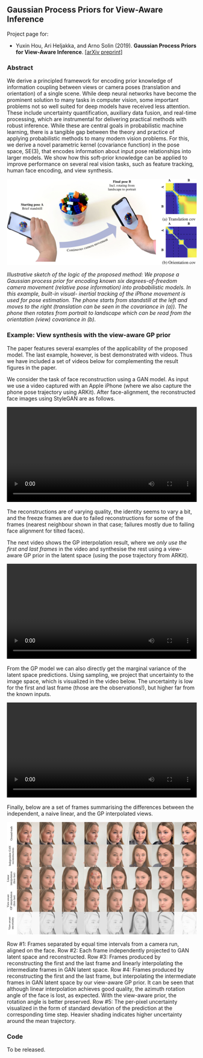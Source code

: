 ## Gaussian Process Priors for View-Aware Inference

Project page for:

* Yuxin Hou, Ari Heljakka, and Arno Solin (2019). **Gaussian Process Priors for View-Aware Inference**. [[arXiv preprint]]( http://arxiv.org/abs/1912.03249)


### Abstract

We derive a principled framework for encoding prior knowledge of information coupling between views or camera poses (translation and orientation) of a single scene. While deep neural networks have become the prominent solution to many tasks in computer vision, some important problems not so well suited for deep models have received less attention. These include uncertainty quantification, auxiliary data fusion, and real-time processing, which are instrumental for delivering practical methods with robust inference. While these are central goals in probabilistic machine learning, there is a tangible gap between the theory and practice of applying probabilistic methods to many modern vision problems. For this, we derive a novel parametric kernel (covariance function) in the pose space, SE(3), that encodes information about input pose relationships into larger models. We show how this soft-prior knowledge can be applied to improve performance on several real vision tasks, such as feature tracking, human face encoding, and view synthesis.

![](assets/fig/view-aware.jpg)

*Illustrative sketch of the logic of the proposed method: We propose a Gaussian process prior for encoding known six degrees-of-freedom camera movement (relative pose information) into probabilistic models. In this example, built-in visual- inertial tracking of the iPhone movement is used for pose estimation. The phone starts from standstill at the left and moves to the right (translation can be seen in the covariance in (a)). The phone then rotates from portrait to landscape which can be read from the orientation (view) covariance in (b).*


### Example: View synthesis with the view-aware GP prior

The paper features several examples of the applicability of the proposed model. The last example, however, is best demonstrated with videos. Thus we have included a set of videos below for complementing the result figures in the paper.

We consider the task of face reconstruction using a GAN model. As input we use a video captured with an Apple iPhone (where we also capture the phone pose trajectory using ARKit). After face-alignment, the reconstructed face images using StyleGAN are as follows.

<video width="100%" controls>
  <source src="assets/video/independent-low.mp4" type="video/mp4">
  Your browser does not support the video tag. Download the video <a href="assets/video/independent-low.mp4">here</a>.
</video>

The reconstructions are of varying quality, the identity seems to vary a bit, and the freeze frames are due to failed reconstructions for some of the frames (nearest neighbour shown in that case; failures mostly due to failing face alignment for tilted faces).

The next video shows the GP interpolation result, where we *only use the first and last frames* in the video and synthesise the rest using a view-aware GP prior in the latent space (using the pose trajectory from ARKit).

<video width="100%" controls>
  <source src="assets/video/gp-interpolation-low.mp4" type="video/mp4">
  Your browser does not support the video tag. Download the video <a href="assets/video/gp-interpolation-low.mp4">here</a>.
</video>

From the GP model we can also directly get the marginal variance of the latent space predictions. Using sampling, we project that uncertainty to the image space, which is visualized in the video below. The uncertainty is low for the first and last frame (those are the observations!), but higher far from the known inputs.

<video width="100%" controls>
  <source src="assets/video/gp-uncertainty-low.mp4" type="video/mp4">
  Your browser does not support the video tag. Download the video <a href="assets/video/gp-uncertainty-low.mp4">here</a>.
</video>

Finally, below are a set of frames summarising the differences between the independent, a naive linear, and the GP interpolated views.

![](assets/fig/face-synthesis.jpg)

Row #1: Frames separated by equal time intervals from a camera run, aligned on the face. Row #2: Each frame independently projected to GAN latent space and reconstructed. Row #3: Frames produced by reconstructing the first and the last frame and linearly interpolating the intermediate frames in GAN latent space. Row #4: Frames produced by reconstructing the first and the last frame, but interpolating the intermediate frames in GAN latent space by our view-aware GP prior. It can be seen that although linear interpolation achieves good quality, the azimuth rotation angle of the face is lost, as expected. With the view-aware prior, the rotation angle is better preserved. Row #5: The per-pixel uncertainty visualized in the form of standard deviation of the prediction at the corresponding time step. Heavier shading indicates higher uncertainty around the mean trajectory.

### Code

To be released.

